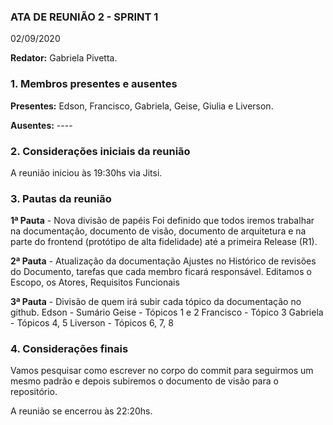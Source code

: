 
### ATA DE REUNIÃO 2 - SPRINT 1
02/09/2020

**Redator:** Gabriela Pivetta.

### 1. Membros presentes e ausentes

**Presentes:** Edson, Francisco, Gabriela, Geise, Giulia e Liverson.

**Ausentes:** ----

### 2. Considerações iniciais da reunião

A reunião iniciou às 19:30hs via Jitsi.

### 3. Pautas da reunião

**1ª Pauta** - Nova divisão de papéis
Foi definido que todos iremos trabalhar na documentação, documento de visão, documento de arquitetura e na parte do frontend (protótipo de alta fidelidade) até a primeira Release (R1).

**2ª Pauta** - Atualização da documentação
Ajustes no Histórico de revisões do Documento, tarefas que cada membro ficará responsável. Editamos o Escopo, os Atores, Requisitos Funcionais

**3ª Pauta** - Divisão de quem irá subir cada tópico da documentação no github.
Edson - Sumário
Geise - Tópicos 1 e 2
Francisco - Tópico 3
Gabriela - Tópicos 4, 5
Liverson - Tópicos 6, 7, 8

### 4. Considerações finais

Vamos pesquisar como escrever no corpo do commit para seguirmos um mesmo padrão e depois subiremos o documento de visão para o repositório.

A reunião se encerrou às 22:20hs.